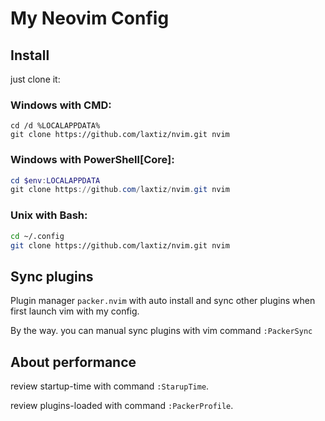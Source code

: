 # My Neovim Config

## Install

just clone it:

### Windows with CMD:

```batch
cd /d %LOCALAPPDATA%
git clone https://github.com/laxtiz/nvim.git nvim
```

### Windows with PowerShell[Core]:

```powershell
cd $env:LOCALAPPDATA
git clone https://github.com/laxtiz/nvim.git nvim
```

### Unix with Bash:

```bash
cd ~/.config
git clone https://github.com/laxtiz/nvim.git nvim
```

## Sync plugins

Plugin manager `packer.nvim` with auto install and sync other plugins when first launch vim with my config.

By the way. you can manual sync plugins with vim command `:PackerSync`

## About performance

review startup-time with command `:StarupTime`.

review plugins-loaded with command `:PackerProfile`.
